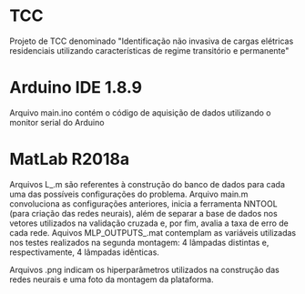 # TCC
Projeto de TCC denominado "Identificação não invasiva de cargas elétricas residenciais utilizando características de regime transitório e permanente"

# Arduino IDE 1.8.9 
Arquivo main.ino contém o código de aquisição de dados utilizando o monitor serial do Arduino

# MatLab R2018a
Arquivos L_.m são referentes à construção do banco de dados para cada uma das possíveis configurações do problema.
Arquivo main.m convoluciona as configurações anteriores, inicia a ferramenta NNTOOL (para criação das redes neurais), além de separar a base de dados nos vetores utilizados na validação cruzada e, por fim, avalia a taxa de erro de cada rede.
Aquivos MLP_OUTPUTS_.mat contemplam as variáveis utilizadas nos testes realizados na segunda montagem: 4 lâmpadas distintas e, respectivamente, 4 lâmpadas idênticas.

Arquivos .png indicam os hiperparâmetros utilizados na construção das redes neurais e uma foto da montagem da plataforma.
